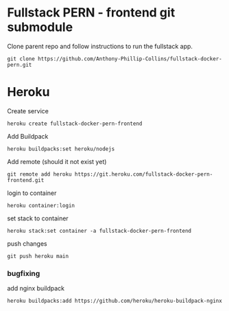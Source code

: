 # Fullstack PERN - frontend git submodule

Clone parent repo and follow instructions to run the fullstack app.

```
git clone https://github.com/Anthony-Phillip-Collins/fullstack-docker-pern.git
```

# Heroku

Create service

```
heroku create fullstack-docker-pern-frontend
```

Add Buildpack

```
heroku buildpacks:set heroku/nodejs
```

Add remote (should it not exist yet)

```
git remote add heroku https://git.heroku.com/fullstack-docker-pern-frontend.git
```

login to container

```
heroku container:login
```

set stack to container

```
heroku stack:set container -a fullstack-docker-pern-frontend
```

push changes

```
git push heroku main
```

### bugfixing

add nginx buildpack

```
heroku buildpacks:add https://github.com/heroku/heroku-buildpack-nginx
```
